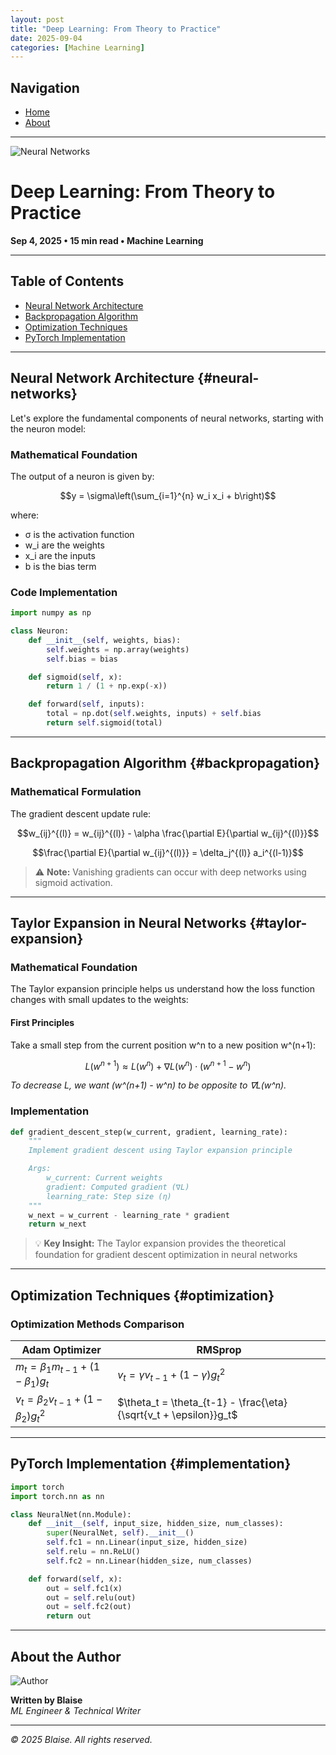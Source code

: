 ```yaml
---
layout: post
title: "Deep Learning: From Theory to Practice"
date: 2025-09-04
categories: [Machine Learning]
---
```


## Navigation

- [Home](../index.md)
- [About](../about.md)

---

![Neural Networks](https://images.unsplash.com/photo-1527474305487-b87b222841cc)

# Deep Learning: From Theory to Practice

**Sep 4, 2025 • 15 min read • Machine Learning**

---

## Table of Contents

- [Neural Network Architecture](#neural-networks)
- [Backpropagation Algorithm](#backpropagation)
- [Optimization Techniques](#optimization)
- [PyTorch Implementation](#implementation)

---

## Neural Network Architecture {#neural-networks}

Let's explore the fundamental components of neural networks, starting with the neuron model:

### Mathematical Foundation

The output of a neuron is given by:

$$y = \sigma\left(\sum_{i=1}^{n} w_i x_i + b\right)$$

where:

- σ is the activation function
- w_i are the weights
- x_i are the inputs
- b is the bias term

### Code Implementation

```python
import numpy as np

class Neuron:
    def __init__(self, weights, bias):
        self.weights = np.array(weights)
        self.bias = bias

    def sigmoid(self, x):
        return 1 / (1 + np.exp(-x))

    def forward(self, inputs):
        total = np.dot(self.weights, inputs) + self.bias
        return self.sigmoid(total)
```

---

## Backpropagation Algorithm {#backpropagation}

### Mathematical Formulation

The gradient descent update rule:

$$w_{ij}^{(l)} = w_{ij}^{(l)} - \alpha \frac{\partial E}{\partial w_{ij}^{(l)}}$$

$$\frac{\partial E}{\partial w_{ij}^{(l)}} = \delta_j^{(l)} a_i^{(l-1)}$$

> ⚠️ **Note:** Vanishing gradients can occur with deep networks using sigmoid activation.

---

## Taylor Expansion in Neural Networks {#taylor-expansion}

### Mathematical Foundation

The Taylor expansion principle helps us understand how the loss function changes with small updates to the weights:

#### First Principles

Take a small step from the current position w^n to a new position w^(n+1):

$$L(w^{n+1}) \approx L(w^n) + \nabla L(w^n) \cdot (w^{n+1} - w^n)$$

_To decrease L, we want (w^(n+1) - w^n) to be opposite to ∇L(w^n)._

### Implementation

```python
def gradient_descent_step(w_current, gradient, learning_rate):
    """
    Implement gradient descent using Taylor expansion principle

    Args:
        w_current: Current weights
        gradient: Computed gradient (∇L)
        learning_rate: Step size (η)
    """
    w_next = w_current - learning_rate * gradient
    return w_next
```

> 💡 **Key Insight:** The Taylor expansion provides the theoretical foundation for gradient descent optimization in neural networks

---

## Optimization Techniques {#optimization}

### Optimization Methods Comparison

| Adam Optimizer                             | RMSprop                                                           |
| ------------------------------------------ | ----------------------------------------------------------------- |
| $m_t = \beta_1 m_{t-1} + (1-\beta_1)g_t$   | $v_t = \gamma v_{t-1} + (1-\gamma)g_t^2$                          |
| $v_t = \beta_2 v_{t-1} + (1-\beta_2)g_t^2$ | $\theta_t = \theta_{t-1} - \frac{\eta}{\sqrt{v_t + \epsilon}}g_t$ |

---

## PyTorch Implementation {#implementation}

```python
import torch
import torch.nn as nn

class NeuralNet(nn.Module):
    def __init__(self, input_size, hidden_size, num_classes):
        super(NeuralNet, self).__init__()
        self.fc1 = nn.Linear(input_size, hidden_size)
        self.relu = nn.ReLU()
        self.fc2 = nn.Linear(hidden_size, num_classes)

    def forward(self, x):
        out = self.fc1(x)
        out = self.relu(out)
        out = self.fc2(out)
        return out
```

---

## About the Author

![Author](https://images.unsplash.com/photo-1519345182560-3f2917c472ef)

**Written by Blaise**  
_ML Engineer & Technical Writer_

---

_© 2025 Blaise. All rights reserved._
